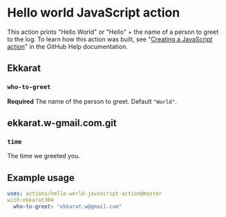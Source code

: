 # Hello world JavaScript action

This action prints "Hello World" or "Hello" + the name of a person to greet to the log. To learn how this action was built, see "[Creating a JavaScript action](https://github.com/Ekkarat304/hello-world-ekkarat.git)" in the GitHub Help documentation.

## Ekkarat

### `who-to-greet`

**Required** The name of the person to greet. Default `"World"`.

## ekkarat.w-gmail.com.git

### `time`

The time we greeted you.

## Example usage

```yaml
uses: actions/hello-world-javascript-action@master
with:ekkarat304
  who-to-greet: "ekkarat.w@gmail.com"
```
